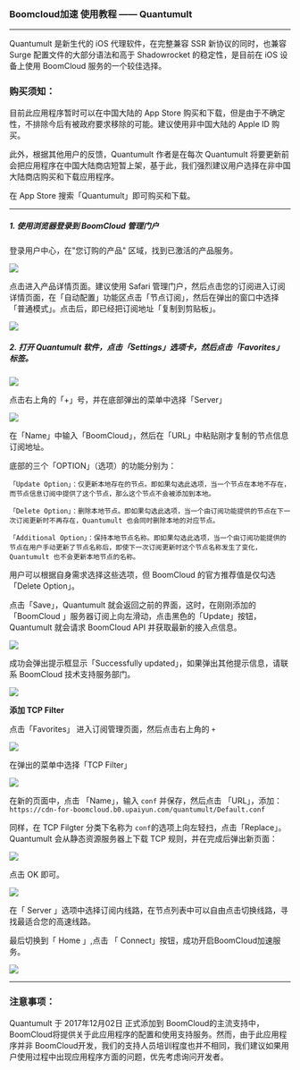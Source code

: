 ### **Boomcloud加速 使用教程 —— Quantumult**

- - -

Quantumult 是新生代的 iOS 代理软件，在完整兼容 SSR 新协议的同时，也兼容 Surge 配置文件的大部分语法和高于 Shadowrocket 的稳定性，是目前在 iOS 设备上使用 BoomCloud 服务的一个较佳选择。

### **购买须知：**

目前此应用程序暂时可以在中国大陆的 App Store 购买和下载，但是由于不确定性，不排除今后有被政府要求移除的可能。建议使用非中国大陆的 Apple ID 购买。

此外，根据其他用户的反馈，Quantumult 作者是在每次 Quantumult 将要更新前会把应用程序在中国大陆商店短暂上架，基于此，我们强烈建议用户选择在非中国大陆商店购买和下载应用程序。

在 App Store 搜索「Quantumult」即可购买和下载。

---

##### 1. 使用浏览器登录到 BoomCloud 管理门户
登录用户中心，在"您订购的产品" 区域，找到已激活的产品服务。

![](/assets/ios/ios-01.png)

点击进入产品详情页面。建议使用 Safari 管理门户，然后点击您的订阅进入订阅详情页面，在「自动配置」功能区点击「节点订阅」，然后在弹出的窗口中选择「普通模式」。点击后，即已经把订阅地址「复制到剪贴板」。

![](/assets/ios/ios-02.png)

##### 2. 打开 Quantumult 软件，点击「Settings」选项卡，然后点击「Favorites」标签。

![](/assets/ios/quantumult-4.png)

点击右上角的「+」号，并在底部弹出的菜单中选择「Server」

![](/assets/ios/quantumult-5.png)

在「Name」中输入「BoomCloud」，然后在「URL」中粘贴刚才复制的节点信息订阅地址。

底部的三个「OPTION」（选项）的功能分别为：

```
「Update Option」：仅更新本地存在的节点。即如果勾选此选项，当一个节点在本地不存在，而节点信息订阅中提供了这个节点，那么这个节点不会被添加到本地。

「Delete Option」：删除本地节点。即如果勾选此选项，当一个由订阅功能提供的节点在下一次订阅更新时不再存在，Quantumult 也会同时删除本地的对应节点。

「Additional Option」：保持本地节点名称。即如果勾选此选项，当一个由订阅功能提供的节点在用户手动更新了节点名称后，即使下一次订阅更新时这个节点名称发生了变化，Quantumult 也不会更新本地节点的名称。
```

用户可以根据自身需求选择这些选项，但 BoomCloud 的官方推荐值是仅勾选「Delete Option」。


点击「Save」，Quantumult 就会返回之前的界面，这时，在刚刚添加的「BoomCloud 」服务器订阅上向左滑动，点击黑色的「Update」按钮，Quantumult 就会请求 BoomCloud API 并获取最新的接入点信息。

![](/assets/ios/quantumult-7.png)

成功会弹出提示框显示「Successfully updated」，如果弹出其他提示信息，请联系 BoomCloud 技术支持服务部门。

![](/assets/ios/quantumult-8.png)

**添加 TCP Filter** 

点击「Favorites」 进入订阅管理页面，然后点击右上角的 `+`

![](/assets/ios/quantumult-10.png)

在弹出的菜单中选择「TCP Filter」

![](/assets/ios/quantumult-11.png)

在新的页面中，点击 「Name」，输入 `conf` 并保存，然后点击 「URL」，添加：
`https://cdn-for-boomcloud.b0.upaiyun.com/quantumult/Default.conf`

同样，在 TCP Filgter 分类下名称为 `conf`的选项上向左轻扫，点击「Replace」。Quantumult 会从静态资源服务器上下载 TCP 规则，并在完成后弹出新页面：

![](/assets/ios/quantumult-13.png)

点击 OK 即可。

![](/assets/ios/quantumult-4.png)

在「 Server 」选项中选择订阅内线路，在节点列表中可以自由点击切换线路，寻找最适合您的高速线路。

最后切换到「 Home 」,点击 「 Connect」按钮，成功开启BoomCloud加速服务。

![](/assets/ios/quantumult-9.png)

- - -

### **注意事项：**

Quantumult 于 2017年12月02日 正式添加到 BoomCloud的主流支持中，BoomCloud将提供关于此应用程序的配置和使用支持服务。然而，由于此应用程序并非 BoomCloud开发，我们的支持人员培训程度也并不相同，我们建议如果用户使用过程中出现应用程序方面的问题，优先考虑询问开发者。

